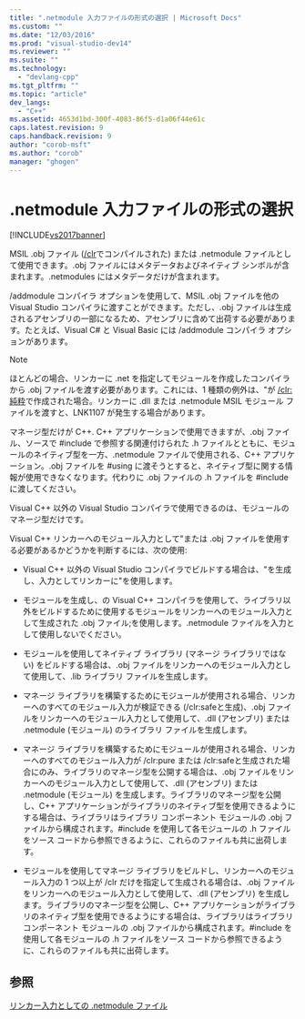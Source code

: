 ```yaml
---
title: ".netmodule 入力ファイルの形式の選択 | Microsoft Docs"
ms.custom: ""
ms.date: "12/03/2016"
ms.prod: "visual-studio-dev14"
ms.reviewer: ""
ms.suite: ""
ms.technology: 
  - "devlang-cpp"
ms.tgt_pltfrm: ""
ms.topic: "article"
dev_langs: 
  - "C++"
ms.assetid: 4653d1bd-300f-4083-86f5-d1a06f44e61c
caps.latest.revision: 9
caps.handback.revision: 9
author: "corob-msft"
ms.author: "corob"
manager: "ghogen"
---
```

# .netmodule 入力ファイルの形式の選択
[!INCLUDE[vs2017banner](../../assembler/inline/includes/vs2017banner.md)]

MSIL .obj ファイル \([\/clr](../../build/reference/clr-common-language-runtime-compilation.md)でコンパイルされた\) または .netmodule ファイルとして使用できます。.obj ファイルにはメタデータおよびネイティブ シンボルが含まれます。.netmodules にはメタデータだけが含まれます。  
  
 \/addmodule コンパイラ オプションを使用して、MSIL .obj ファイルを他の Visual Studio コンパイラに渡すことができます。ただし、.obj ファイルは生成されるアセンブリの一部になるため、アセンブリに含めて出荷する必要があります。たとえば、Visual C\# と Visual Basic には \/addmodule コンパイラ オプションがあります。  
  
> [!NOTE]
>  ほとんどの場合、リンカーに .net を指定してモジュールを作成したコンパイラから .obj ファイルを渡す必要があります。これには、1 種類の例外は、"が [\/clr: 純粋](../../build/reference/clr-common-language-runtime-compilation.md)で作成された場合。リンカーに .dll または .netmodule MSIL モジュール ファイルを渡すと、LNK1107 が発生する場合があります。  
  
 マネージ型だけが C\+\+. C\+\+ アプリケーションで使用できますが、.obj ファイル、ソースで \#include で参照する関連付けられた .h ファイルとともに、モジュールのネイティブ型を一方、.netmodule ファイルで使用される、C\+\+ アプリケーション。.obj ファイルを \#using に渡そうとすると、ネイティブ型に関する情報が使用できなくなります。代わりに .obj ファイルの .h ファイルを \#include に渡してください。  
  
 Visual C\+\+ 以外の Visual Studio コンパイラで使用できるのは、モジュールのマネージ型だけです。  
  
 Visual C\+\+ リンカーへのモジュール入力として"または .obj ファイルを使用する必要があるかどうかを判断するには、次の使用:  
  
-   Visual C\+\+ 以外の Visual Studio コンパイラでビルドする場合は、"を生成し、入力としてリンカーに"を使用します。  
  
-   モジュールを生成し、の Visual C\+\+ コンパイラを使用して、ライブラリ以外をビルドするために使用するモジュールをリンカーへのモジュール入力として生成された .obj ファイル;を使用します。.netmodule ファイルを入力として使用しないでください。  
  
-   モジュールを使用してネイティブ ライブラリ \(マネージ ライブラリではない\) をビルドする場合は、.obj ファイルをリンカーへのモジュール入力として使用して、.lib ライブラリ ファイルを生成します。  
  
-   マネージ ライブラリを構築するためにモジュールが使用される場合、リンカーへのすべてのモジュール入力が検証できる \(\/clr:safeと生成\)、.obj ファイルをリンカーへのモジュール入力として使用して、.dll \(アセンブリ\) または .netmodule \(モジュール\) のライブラリ ファイルを生成します。  
  
-   マネージ ライブラリを構築するためにモジュールが使用される場合、リンカーへのすべてのモジュール入力が \/clr:pure または \/clr:safeと生成された場合にのみ、ライブラリのマネージ型を公開する場合は、.obj ファイルをリンカーへのモジュール入力として使用して、.dll \(アセンブリ\) または .netmodule \(モジュール\) を生成します。ライブラリのマネージ型を公開し、C\+\+ アプリケーションがライブラリのネイティブ型を使用できるようにする場合は、ライブラリはライブラリ コンポーネント モジュールの .obj ファイルから構成されます。\#include を使用して各モジュールの .h ファイルをソース コードから参照できるように、これらのファイルも共に出荷します。  
  
-   モジュールを使用してマネージ ライブラリをビルドし、リンカーへのモジュール入力の 1 つ以上が \/clr だけを指定して生成される場合は、.obj ファイルをリンカーへのモジュール入力として使用して、.dll \(アセンブリ\) を生成します。ライブラリのマネージ型を公開し、C\+\+ アプリケーションがライブラリのネイティブ型を使用できるようにする場合は、ライブラリはライブラリ コンポーネント モジュールの .obj ファイルから構成されます。\#include を使用して各モジュールの .h ファイルをソース コードから参照できるように、これらのファイルも共に出荷します。  
  
## 参照  
 [リンカー入力としての .netmodule ファイル](../Topic/.netmodule%20Files%20as%20Linker%20Input.md)